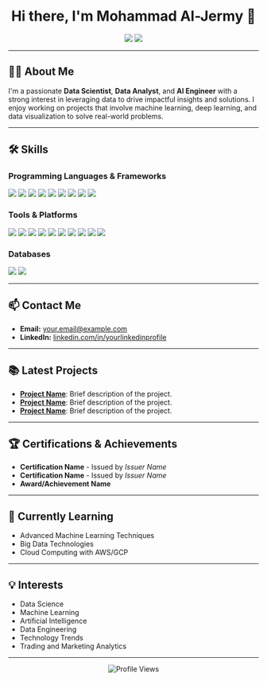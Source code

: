 <h1 align="center">Hi there, I'm Mohammad Al-Jermy 👋</h1>

<p align="center">
  <a href="mailto:kaljermy@gmail.com"><img src="https://img.shields.io/badge/Email-D14836?style=flat&logo=gmail&logoColor=white"/></a>
  <a href="https://www.linkedin.com/in/mohammad-aljermy/"><img src="https://img.shields.io/badge/LinkedIn-0077B5?style=flat&logo=linkedin&logoColor=white"/></a>
</p>

---

## 👨‍💻 About Me

I'm a passionate **Data Scientist**, **Data Analyst**, and **AI Engineer** with a strong interest in leveraging data to drive impactful insights and solutions. I enjoy working on projects that involve machine learning, deep learning, and data visualization to solve real-world problems.

---

## 🛠️ Skills

### Programming Languages & Frameworks
<p>
  <img src="https://img.shields.io/badge/Python-3776AB?style=flat&logo=python&logoColor=white"/>
  <img src="https://img.shields.io/badge/SQL-4479A1?style=flat&logo=postgresql&logoColor=white"/>
  <img src="https://img.shields.io/badge/NumPy-013243?style=flat&logo=numpy&logoColor=white"/>
  <img src="https://img.shields.io/badge/Pandas-150458?style=flat&logo=pandas&logoColor=white"/>
  <img src="https://img.shields.io/badge/Matplotlib-ffffff?style=flat&logo=matplotlib&logoColor=black"/>
  <img src="https://img.shields.io/badge/Seaborn-0690FA?style=flat&logo=python&logoColor=white"/>
  <img src="https://img.shields.io/badge/Scikit--Learn-F7931E?style=flat&logo=scikit-learn&logoColor=white"/>
  <img src="https://img.shields.io/badge/TensorFlow-FF6F00?style=flat&logo=tensorflow&logoColor=white"/>
  <img src="https://img.shields.io/badge/Keras-D00000?style=flat&logo=keras&logoColor=white"/>
</p>

### Tools & Platforms
<p>
  <img src="https://img.shields.io/badge/VS_Code-0078D4?style=flat&logo=visual%20studio%20code&logoColor=white"/>
  <img src="https://img.shields.io/badge/Jupyter-FA0F00?style=flat&logo=jupyter&logoColor=white"/>
  <img src="https://img.shields.io/badge/Google_Colab-F9AB00?style=flat&logo=google%20colab&logoColor=white"/>
  <img src="https://img.shields.io/badge/Tableau-E97627?style=flat&logo=tableau&logoColor=white"/>
  <img src="https://img.shields.io/badge/Power_BI-F2C811?style=flat&logo=power%20bi&logoColor=black"/>
  <img src="https://img.shields.io/badge/KNIME-FFC000?style=flat&logo=knime&logoColor=black"/>
  <img src="https://img.shields.io/badge/Linux-FCC624?style=flat&logo=linux&logoColor=black"/>
  <img src="https://img.shields.io/badge/MLflow-0194E2?style=flat&logo=mlflow&logoColor=white"/>
  <img src="https://img.shields.io/badge/AutoML-FF7F00?style=flat&logo=automl&logoColor=white"/>
  <img src="https://img.shields.io/badge/Ultralytics-222222?style=flat&logo=ultralytics&logoColor=white"/>
</p>

### Databases
<p>
  <img src="https://img.shields.io/badge/Oracle_SQL-F80000?style=flat&logo=oracle&logoColor=white"/>
  <img src="https://img.shields.io/badge/PostgreSQL-336791?style=flat&logo=postgresql&logoColor=white"/>
</p>

---

## 📫 Contact Me

- **Email:** [your.email@example.com](mailto:your.email@example.com)
- **LinkedIn:** [linkedin.com/in/yourlinkedinprofile](https://www.linkedin.com/in/yourlinkedinprofile/)

---

## 📚 Latest Projects

- [**Project Name**](https://github.com/yourusername/project-name): Brief description of the project.
- [**Project Name**](https://github.com/yourusername/project-name): Brief description of the project.
- [**Project Name**](https://github.com/yourusername/project-name): Brief description of the project.

---

## 🏆 Certifications & Achievements

- **Certification Name** - Issued by *Issuer Name*
- **Certification Name** - Issued by *Issuer Name*
- **Award/Achievement Name**

---

## 🌱 Currently Learning

- Advanced Machine Learning Techniques
- Big Data Technologies
- Cloud Computing with AWS/GCP

---

## 💡 Interests

- Data Science
- Machine Learning
- Artificial Intelligence
- Data Engineering
- Technology Trends
- Trading and Marketing Analytics

---

<p align="center">
  <img src="https://komarev.com/ghpvc/?username=yourusername&label=Profile%20Views&color=0e75b6&style=flat" alt="Profile Views" />
</p>
